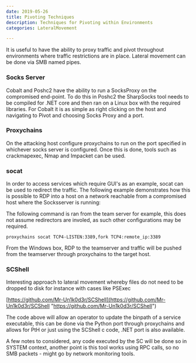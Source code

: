 ```yaml
---
date: 2019-05-26
title: Pivoting Techniques
description: Techniques for Pivoting within Environments
categories: LateralMovement

---
```

It is useful to have the ability to proxy traffic and pivot throughout environments where traffic restrictions are in place. Lateral movement can be done via SMB named pipes.

### Socks Server

Cobalt and Poshc2 have the ability to run a SocksProxy on the compromised end-point. To do this in Poshc2 the SharpSocks tool needs to be compiled for .NET core and then ran on a Linux box with the required libraries. For Cobalt it is as simple as right clicking on the host and navigating to Pivot and choosing Socks Proxy and a port.

### Proxychains

On the attacking host configure proxychains to run on the port specified in whichever socks server is configured. Once this is done, tools such as crackmapexec, Nmap and Impacket can be used.

### socat

In order to access services which require GUI's as an example, socat can be used to redirect the traffic. The following example demonstrates how this is possible to RDP into a host on a network reachable from a compromised host where the Socksserver is running:

The following command is ran from the team server for example, this does not assume redirectors are involed, as such other configurations may be required.

    proxychains socat TCP4-LISTEN:3389,fork TCP4:remote_ip:3389

From the Windows box, RDP to the teamserver and traffic will be pushed from the teamserver through proxychains to the target host.

### SCShell

Interesting approach to lateral movement whereby files do not need to be dropped to disk for instance with cases like PSExec

[https://github.com/Mr-Un1k0d3r/SCShell](https://github.com/Mr-Un1k0d3r/SCShell "https://github.com/Mr-Un1k0d3r/SCShell")

The code above will allow an operator to update the binpath of a service executable, this can be done via the Python port through proxychains and allows for PtH or just using the SCShell c code, .NET port is also available.

A few notes to considered, any code executed by the SC will be done so in SYSTEM context, another point is this tool works using RPC calls, so no SMB packets - might go by network monitoring tools.